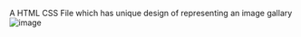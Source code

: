 A HTML CSS File which has unique design of representing an image gallary 
![image](https://github.com/user-attachments/assets/8c0f95a9-8b3b-4473-99f3-6048eacc3b0b)
